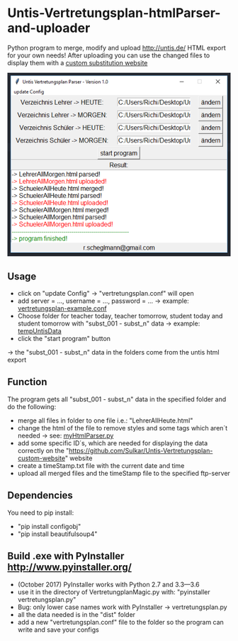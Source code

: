 # Untis-Vertretungsplan-htmlParser-and-uploader

Python program to merge, modify and upload http://untis.de/ HTML export for your own needs! After uploading you can use the changed files to display them with a [custom substitution website](https://github.com/Sulkar/Untis-Vertretungsplan-custom-website)

![Alt text](/untisparser.png?raw=true "Program Python")

## Usage

- click on "update Config" -> "vertretungsplan.conf" will open
- add server = ..., username = ..., password = ... -> example: [vertretungsplan-example.conf](/vertretungsplan-example.conf)
- Choose folder for teacher today, teacher tomorrow, student today and student tomorrow with "subst_001 - subst_n" data -> example: [tempUntisData](/tempUntisData/)
- click the "start program" button

-> the "subst_001 - subst_n" data in the folders come from the untis html export

## Function
The program gets all "subst_001 - subst_n" data in the specified folder and do the following:
- merge all files in folder to one file i.e.: "LehrerAllHeute.html"
- change the html of the file to remove styles and some tags which aren´t needed -> see: [myHtmlParser.py](/classes/myHtmlParser.py)
- add some specific ID´s, which are needed for displaying the data correctly on the "https://github.com/Sulkar/Untis-Vertretungsplan-custom-website" website
- create a timeStamp.txt file with the current date and time
- upload all merged files and the timeStamp file to the specified ftp-server

## Dependencies
You need to pip install:
- "pip install configobj"
- "pip install beautifulsoup4"

## Build .exe with PyInstaller http://www.pyinstaller.org/
- (October 2017) PyInstaller works with Python 2.7 and 3.3—3.6
- use it in the directory of VertretungplanMagic.py with: "pyinstaller vertretungsplan.py"
- Bug: only lower case names work with PyInstaller -> vertretungsplan.py
- all the data needed is in the "dist" folder
- add a new "vertretungsplan.conf" file to the folder so the program can write and save your configs
